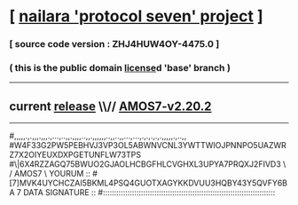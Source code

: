 
# [ [nailara 'protocol seven' project](http://nailara.network/) ]

### [ source code version : ZHJ4HUW4OY-4475.0 ]

### ( this is the public domain [license](../license)d 'base' branch )
---
## current [release](https://github.com/nailara-technologies/protocol-7/releases) \\\\// [AMOS7-v2.20.2](https://github.com/nailara-technologies/protocol-7/releases/tag/AMOS7-v2.20.2)
---

#,,,,,.,.,,,.,,,.,...,..,,.,,,,..,,.,,,,,,..,,..,,...,...,.,.,.,.,.,,,,,.,..,,
#W4F33G2PW5PEBHVJ3VP3OL5ABWNVCNL3YWTTWIOJPNNPO5UAZWRZ7X2OIYEUXDXPGETUNFLW73TPS
#\\\|6X4RZZAGQ75BWUO2GJAOLHCBGFHLCVGHXL3UPYA7PRQXJ2FIVD3 \ / AMOS7 \ YOURUM ::
#\[7]MVK4UYCHCZAI5BKML4PSQ4GUOTXAGYKKDVUU3HQBY43Y5QVFY6BA 7  DATA SIGNATURE ::
#:::::::::::::::::::::::::::::::::::::::::::::::::::::::::::::::::::::::::::::
